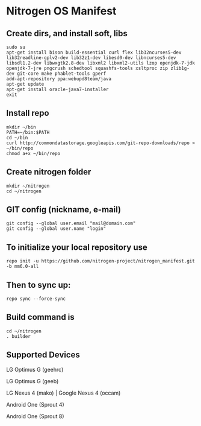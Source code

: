 Nitrogen OS Manifest
===================

Create dirs, and install soft, libs
-----------------------------------

    sudo su
    apt-get install bison build-essential curl flex lib32ncurses5-dev lib32readline-gplv2-dev lib32z1-dev libesd0-dev libncurses5-dev libsdl1.2-dev libwxgtk2.8-dev libxml2 libxml2-utils lzop openjdk-7-jdk openjdk-7-jre pngcrush schedtool squashfs-tools xsltproc zip zlib1g-dev git-core make phablet-tools gperf
    add-apt-repository ppa:webupd8team/java
    apt-get update
    apt-get install oracle-java7-installer
    exit
    
    
Install repo
------------

    mkdir ~/bin
    PATH=~/bin:$PATH
    cd ~/bin
    curl http://commondatastorage.googleapis.com/git-repo-downloads/repo > ~/bin/repo
    chmod a+x ~/bin/repo
    

Create nitrogen folder
----------------------

    mkdir ~/nitrogen
    cd ~/nitrogen
    

GIT config (nickname, e-mail)
-----------------------------

    git config --global user.email "mail@domain.com"
    git config --global user.name "login"
    

To initialize your local repository use
---------------------------------------

    repo init -u https://github.com/nitrogen-project/nitrogen_manifest.git -b mm6.0-all
    

Then to sync up:
----------------

    repo sync --force-sync

Build command is
----------------

    cd ~/nitrogen
    . builder

Supported Devices
-----------------

LG Optimus G (geehrc)

LG Optimus G (geeb)

LG Nexus 4 (mako) | Google Nexus 4 (occam)

Android One (Sprout 4)

Android One (Sprout 8)
